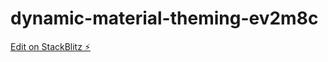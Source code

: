 # dynamic-material-theming-ev2m8c

[Edit on StackBlitz ⚡️](https://stackblitz.com/edit/dynamic-material-theming-ev2m8c)